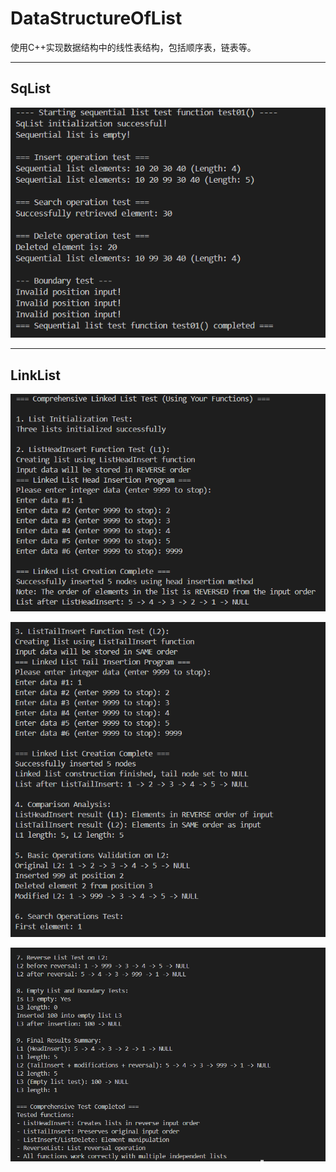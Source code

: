 # DataStructureOfList
使用C++实现数据结构中的线性表结构，包括顺序表，链表等。

---

## SqList

![](./SqList.png)

---

## LinkList

![](./LinkList1.png)

![](./LinkList2.png)

![](./LinkList3.png)